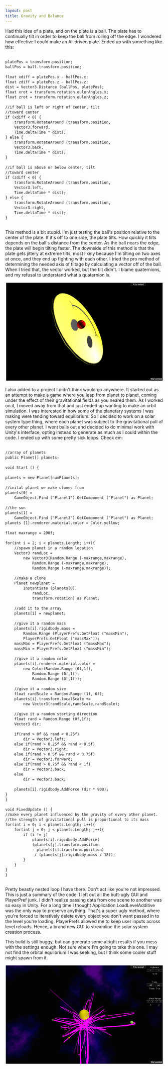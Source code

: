 ```yaml
---
layout: post
title: Gravity and Balance
---
```


Had this idea of a plate, and on the plate is a ball. The plate has to continually tilt in order to keep the ball from rolling off the edge. I wondered how effective I could make an AI-driven plate. Ended up with something like this:

<pre><code class="cs">
platePos = transform.position;
ballPos = ball.transform.position;

float xdiff = platePos.x - ballPos.x;
float zdiff = platePos.z - ballPos.z;
dist = Vector3.Distance (ballPos, platePos);
float xrot = transform.rotation.eulerAngles.x;
float zrot = transform.rotation.eulerAngles.z;

//if ball is left or right of center, tilt
//toward center
if (xdiff < 0) {
	transform.RotateAround (transform.position, 
	Vector3.forward, 
	Time.deltaTime * dist);
} else {
	transform.RotateAround (transform.position, 
	Vector3.back, 
	Time.deltaTime * dist);
}

//if ball is above or below center, tilt
//toward center
if (zdiff < 0) {
	transform.RotateAround (transform.position, 
	Vector3.left, 
	Time.deltaTime * dist);
} else {
	transform.RotateAround (transform.position, 
	Vector3.right, 
	Time.deltaTime * dist);
}

</code></pre>


This method is a bit stupid. I'm just testing the ball's position relative to the center of the plate. If it's off to one side, the plate tilts. How quickly it tilts depends on the ball's distance from the center. As the ball nears the edge, the plate will begin tilting faster. The downside of this method is that the plate gets jittery at extreme tilts, most likely because I'm tilting on two axes at once, and they end up fighting with each other. I tried the pro method of determining the needed axis of tiltage by calculating a vector off of the ball. When I tried that, the vector worked, but the tilt didn't. I blame quaternions, and my refusal to understand what a quaternion is.

<a href="https://rawgit.com/apiotrow/UnityExperiments/master/balance/balance.html"><img src="/assets/2014-08-19/balancesc.png"></a>


I also added to a project I didn't think would go anywhere. It started out as an attempt to make a game where you leap from planet to planet, coming under the effect of their gravitational fields as you neared them. As I worked on it, I moved away from that and just ended up wanting to make an orbit simulation. I was interested in how some of the planetary systems I was making were tending toward equilibrium. So I decided to work on a solar system type thing, where each planet was subject to the gravitational pull of every other planet. I went balls out and decided to do minimal work with Unity's interface, opting instead to generate as much as I could within the code. I ended up with some pretty sick loops. Check em:

<pre><code class="cs">
//array of planets
public Planet[] planets;
	
void Start () {	

planets = new Planet[numPlanets];

//inital planet we make clones from
planets[0] = 
	GameObject.Find ("Planet1").GetComponent ("Planet") as Planet;

//the sun
planets[1] = 
	GameObject.Find ("Planet3").GetComponent ("Planet") as Planet;
planets [1].renderer.material.color = Color.yellow;

float maxrange = 200f;

for(int i = 2; i < planets.Length; i++){
	//spawn planet in a random location
	Vector3 randLoc = 
		new Vector3(Random.Range (-maxrange,maxrange), 
			Random.Range (-maxrange,maxrange), 
			Random.Range (-maxrange,maxrange));

	//make a clone
	Planet newplanet = 
		Instantiate (planets[0], 
			randLoc, 
			transform.rotation) as Planet;
		
	//add it to the array
	planets[i] = newplanet;

	//give it a random mass
	planets[i].rigidbody.mass = 
		Random.Range (PlayerPrefs.GetFloat ("massMin"), 
		PlayerPrefs.GetFloat ("massMax"));
	massMax = PlayerPrefs.GetFloat ("massMax");
	massMin = PlayerPrefs.GetFloat ("massMin");

	//give it a random color
	planets[i].renderer.material.color = 
		new Color(Random.Range (0f,1f),
			Random.Range (0f,1f),
			Random.Range (0f,1f));

	//give it a random size
	float randScale = Random.Range (1f, 6f);
	planets[i].transform.localScale += 
		new Vector3(randScale,randScale,randScale);

	//give it a random starting direction
	float rand = Random.Range (0f,1f);
	Vector3 dir;
			
	if(rand > 0f && rand < 0.25f)
		dir = Vector3.left;
	else if(rand > 0.25f && rand < 0.5f)
		dir = Vector3.right;
	else if(rand > 0.5f && rand < 0.75f)
		dir = Vector3.forward;
	else if(rand > 0.75f && rand < 1f)
		dir = Vector3.back;
	else
		dir = Vector3.back;
			
	planets[i].rigidbody.AddForce (dir * 900);
}
}

void FixedUpdate () {
//make every planet influenced by the gravity of every other planet.
//the strength of gravitational pull is proportional to its mass
for(int i = 0; i < planets.Length; i++){
	for(int j = 0; j < planets.Length; j++){
		if (i != j)
			planets[i].rigidbody.AddForce(
			(planets[j].transform.position 
			- planets[i].transform.position) 
			 / (planets[j].rigidbody.mass / 18));
		}
	}
}
}

</code></pre>

Pretty beastly nested loop I have there. Don't act like you're not impressed. This is just a summary of the code. I left out all the butt-ugly GUI and PlayerPref junk. I didn't realize passing data from one scene to another was so easy in Unity. For a long time I thought Application.LoadLevelAdditive was the only way to preserve anything. That's a super ugly method, where you're forced to iteratively delete every object you don't want passed in to the level you're loading. PlayerPrefs allowed me to keep user inputs across level reloads. Hence, a brand new GUI to streamline the solar system creation process.

This build is still buggy, but can generate some alright results if you mess with the settings enough. Not sure where I'm going to take this one. I may not find the orbital equlibrium I was seeking, but I think some cooler stuff might spawn from it.

<a href="https://rawgit.com/apiotrow/UnityExperiments/master/gravity/gravity.html"><img src="/assets/2014-08-19/orbitsc.png"></a>
